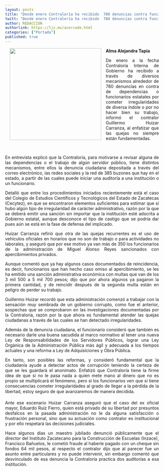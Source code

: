 ```yaml
---
layout: posts
title: "Desde enero Contraloría ha recibido  780 denuncias contra funcionarios"
twitt: "Desde enero Contraloría ha recibido  780 denuncias contra funcionarios"
author: REDACCION
authorlink: https://ljz.mx/acercade.html
categories: ["Portada"]
published: true
---
```

[<img src="images/stories/fotos_marzo/p6 huizar.jpg" border="0" width="300" style="margin-left: 15px; margin-right: 15px; float: left;" />][1] **Alma Alejandra Tapia**



<p style="text-align: justify;">
  De enero a la fecha Contraloría Interna de Gobierno ha recibido a través de diversos mecanismos alrededor de 780 denuncias en contra de dependencias o funcionarios estatales por cometer irregularidades de diversa índole o por no hacer bien su trabajo, informó el contralor Guillermo Huizar Carranza, al enfatizar que las quejas no siempre están fundamentadas.
</p>

 

<p style="text-align: justify;">
  En entrevista explicó que la Contraloría, para motivarse a revisar alguna de las dependencias o el trabajo de algún servidor público, tiene distintos mecanismos, entre ellos la denuncia ciudadana depositada a través del correo electrónico, las redes sociales y la red de 385 buzones que hay en el estado, a partir de las cuales puede iniciar una auditoría a una institución o un funcionario.
</p>

<p style="text-align: justify;">
  Detalló que entre los procedimientos iniciados recientemente está el caso del Colegio de Estudios Científicos y Tecnológicos del Estado de Zacatecas (Cecytez), en que se encontraron elementos suficientes para estimar que sí hubo algún tipo de irregularidad de carácter administrativo, razón por la que se deberá emitir una sanción sin importar que la institución esté adscrita a Gobierno estatal, aunque desconoce el tipo de castigo que se podría dar pues aún se está en la fase de defensa del implicado.
</p>

<p style="text-align: justify;">
  Huizar Carranza refirió que otra de las quejas recurrentes es el uso de vehículos oficiales en horarios que no son de trabajo o para actividades no laborales, y aseguró que por ese motivo ya van más de 350 los funcionarios de la administración de Miguel Alonso Reyes sancionados con apercibimientos privados.
</p>

<p style="text-align: justify;">
  Aunque comentó que ya hay algunos casos documentados de reincidencia, es decir, funcionarios que han hecho caso omiso al apercibimiento, se les ha emitido una sanción administrativa económica con multas que van de los 3 mil 500 a 5 mil 700 pesos; dijo que por ahora algunos ya pagaron la primera cantidad, y de reincidir después de la segunda multa están en peligro de perder su trabajo.
</p>

<p style="text-align: justify;">
  Guillermo Huizar recordó que esta administración comenzó a trabajar con la sensación muy sembrada de un gobierno corrupto, como fue el anterior, sospechas que se comprobaron en las investigaciones documentadas por la Contraloría, razón por la que ahora es fundamental atender las quejas ciudadanas a través de las cuales se han detectado irregularidades.
</p>

<p style="text-align: justify;">
  Además de la denuncia ciudadana, el funcionario consideró que también es necesario darle una buena sacudida al marco normativo al tener una nueva Ley de Responsabilidades de los Servidores Públicos, lograr una Ley Orgánica de la Administración Pública más ágil y adecuada a los tiempos actuales y una reforma a Ley de Adquisiciones y Obra Pública.
</p>

<p style="text-align: justify;">
  En tanto, son posibles las reformas, y consideró fundamental que la ciudadanía ayude a detectar actos de corrupción teniendo la certeza de que se les guardará el anonimato. Enfatizó que Contraloría tiene la firme idea de que si no le pasa nada a quien mete mano al dinero que no es propio se multiplicará el fenómeno, pero si los funcionarios ven que sí tiene consecuencias cometer irregularidades al grado de llegar a la pérdida de la libertad, estoy seguro de que avanzaremos de manera decidida.
</p>

<p style="text-align: justify;">
  Ante ese escenario Huizar Carranza aseguró que el caso del ex oficial mayor, Eduardo Ruiz Fierro, quien está privado de su libertad por presuntos desfalcos en la pasada administración no le da alguna satisfacción o frustración personal, sino que su actuación como contralor es institucional y por ello respetará las decisiones judiciales.
</p>

<p style="text-align: justify;">
  Hace algunos días un maestro jubilado denunció públicamente que el director del Instituto Zacatecano para la Construcción de Escuelas (Inzace), Francisco Bañuelos, le cometió fraude al haberle pagado con un cheque sin fondos 64 mil pesos, al respecto el contralor dijo que al parecer fue un asunto entre particulares y no puede intervenir, sin embargo comentó que desvinculado de esa denuncia la Contraloría practica dos auditorías a esa institución.
</p>

 [1]: index.php?option=com_content&view=article&id=15152:desde-enero-contraloria-ha-recibido-780-denuncias-contra-funcionarios&catid=75:sociedad-y-justicia&Itemid=129
